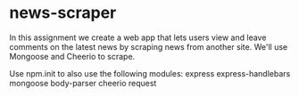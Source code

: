 # news-scraper

In this assignment we create a web app that lets users view and leave comments on the latest news by scraping news from another site. We'll use Mongoose and Cheerio to scrape.

Use npm.init to also use the following modules:
express
express-handlebars
mongoose
body-parser
cheerio
request
